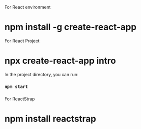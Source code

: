 For React environment
# npm install -g create-react-app

For React Project
# npx create-react-app intro

In the project directory, you can run:
### `npm start`

### ##################################################################################

For ReactStrap
# npm install reactstrap







